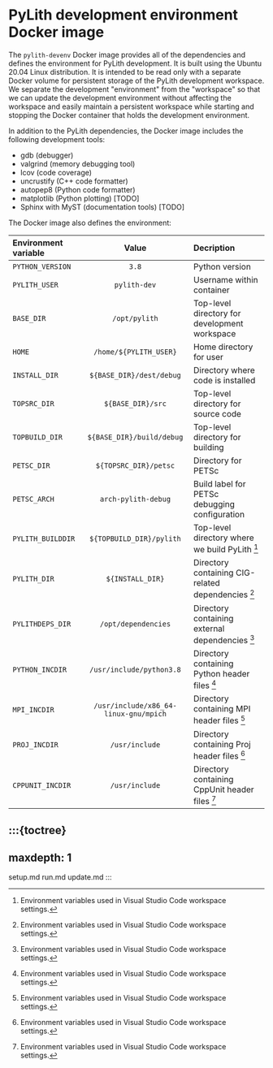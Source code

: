 # PyLith development environment Docker image

The `pylith-devenv` Docker image provides all of the dependencies and defines the environment for PyLith development.
It is built using the Ubuntu 20.04 Linux distribution.
It is intended to be read only with a separate Docker volume for persistent storage of the PyLith development workspace.
We separate the development "environment" from the "workspace" so that we can update the development environment without affecting the workspace and easily maintain a persistent workspace while starting and stopping the Docker container that holds the development environment.

In addition to the PyLith dependencies, the Docker image includes the following development tools:

* gdb (debugger)
* valgrind (memory debugging tool)
* lcov (code coverage)
* uncrustify (C++ code formatter)
* autopep8 (Python code formatter)
* matplotlib (Python plotting) [TODO]
* Sphinx with MyST (documentation tools) [TODO]

The Docker image also defines the environment:

| Environment variable |                 Value                 | Decription                                              |
| :------------------- | :-----------------------------------: | :------------------------------------------------------ |
| `PYTHON_VERSION`     |                 `3.8`                 | Python version                                          |
| `PYLITH_USER`        |             `pylith-dev`              | Username within container                               |
| `BASE_DIR`           |             `/opt/pylith`             | Top-level directory for development workspace           |
| `HOME`               |        `/home/${PYLITH_USER}`         | Home directory for user                                 |
| `INSTALL_DIR`        |       `${BASE_DIR}/dest/debug`        | Directory where code is installed                       |
| `TOPSRC_DIR`         |           `${BASE_DIR}/src`           | Top-level directory for source code                     |
| `TOPBUILD_DIR`       |       `${BASE_DIR}/build/debug`       | Top-level directory for building                        |
| `PETSC_DIR`          |         `${TOPSRC_DIR}/petsc`         | Directory for PETSc                                     |
| `PETSC_ARCH`         |          `arch-pylith-debug`          | Build label for PETSc debugging configuration           |
| `PYLITH_BUILDDIR`    |       `${TOPBUILD_DIR}/pylith`        | Top-level directory where we build PyLith [^vscode]     |
| `PYLITH_DIR`        |           `${INSTALL_DIR}`            | Directory containing CIG-related dependencies [^vscode] |
| `PYLITHDEPS_DIR`        |           `/opt/dependencies`            | Directory containing external dependencies [^vscode] |
| `PYTHON_INCDIR`      |       `/usr/include/python3.8`        | Directory containing Python header files [^vscode]      |
| `MPI_INCDIR`         | `/usr/include/x86_64-linux-gnu/mpich` | Directory containing MPI header files [^vscode]         |
| `PROJ_INCDIR`        |            `/usr/include`             | Directory containing Proj header files [^vscode]        |
| `CPPUNIT_INCDIR`     |            `/usr/include`             | Directory containing CppUnit header files [^vscode]     |

[^vscode]: Environment variables used in Visual Studio Code workspace settings.

:::{toctree}
---
maxdepth: 1
---
setup.md
run.md
update.md
:::
